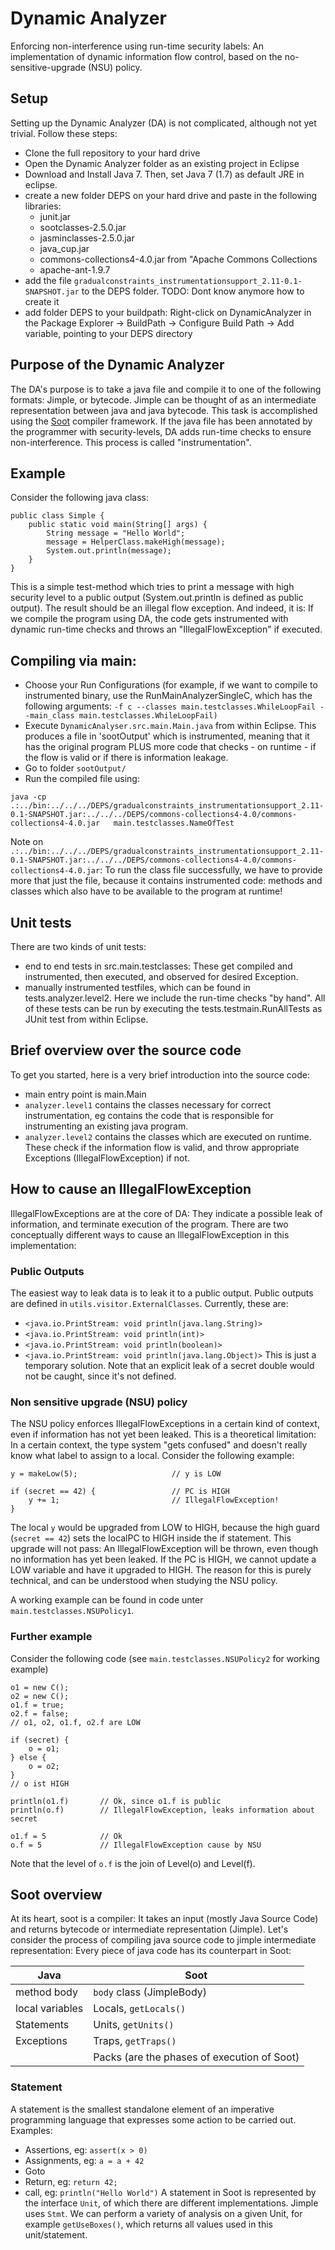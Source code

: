 # Dynamic Analyzer
Enforcing non-interference using run-time security labels: An implementation of dynamic information flow control, based on the no-sensitive-upgrade (NSU) policy.

## Setup
Setting up the Dynamic Analyzer (DA) is not complicated, although not yet trivial. Follow these steps:
- Clone the full repository to your hard drive
- Open the Dynamic Analyzer folder as an existing project in Eclipse 
- Download and Install Java 7. Then, set Java 7 (1.7) as default JRE in eclipse.
- create a new folder DEPS on your hard drive and paste in the following libraries:
  - junit.jar
  - sootclasses-2.5.0.jar
  - jasminclasses-2.5.0.jar
  - java_cup.jar
  - commons-collections4-4.0.jar from "Apache Commons Collections
  - apache-ant-1.9.7
- add the file `gradualconstraints_instrumentationsupport_2.11-0.1-SNAPSHOT.jar` to the DEPS folder. TODO: Dont know anymore how to create it
- add folder DEPS to your buildpath: Right-click on DynamicAnalyzer in the Package Explorer -> BuildPath -> Configure Build Path -> Add variable, pointing to your DEPS directory

## Purpose of the Dynamic Analyzer
The DA's purpose is to take a java file and compile it to one of the following formats: Jimple, or bytecode.
Jimple can be thought of as an intermediate representation between java and java bytecode.
This task is accomplished using the [Soot](https://github.com/Sable/soot/) compiler framework. If the java file has
been annotated by the programmer with security-levels, DA adds run-time checks to ensure non-interference. This process
is called "instrumentation".

## Example
Consider the following java class:
```
public class Simple {
	public static void main(String[] args) {
		String message = "Hello World";
		message = HelperClass.makeHigh(message);
		System.out.println(message);
	}
}
```
This is a simple test-method which tries to print a message with high security level to a public output (System.out.println is defined as public output).
The result should be an illegal flow exception. And indeed, it is: If we compile the program using DA, the code gets instrumented with dynamic run-time checks
and throws an "IllegalFlowException" if executed.


## Compiling via main:
- Choose your Run Configurations (for example, if we want to compile to instrumented binary, use the RunMainAnalyzerSingleC, which has the following arguments: `-f c --classes main.testclasses.WhileLoopFail --main_class main.testclasses.WhileLoopFail)` 
-  Execute `DynamicAnalyser.src.main.Main.java` from within Eclipse. This produces a file in 'sootOutput' which is instrumented, meaning
   that it has the original program PLUS more code that checks - on runtime - if the flow is valid or if there is information leakage.
- Go to folder `sootOutput/`
- Run the compiled file using:
```
java -cp .:../bin:../../../DEPS/gradualconstraints_instrumentationsupport_2.11-0.1-SNAPSHOT.jar:../../../DEPS/commons-collections4-4.0/commons-collections4-4.0.jar   main.testclasses.NameOfTest
```
Note on `.:../bin:../../../DEPS/gradualconstraints_instrumentationsupport_2.11-0.1-SNAPSHOT.jar:../../../DEPS/commons-collections4-4.0/commons-collections4-4.0.jar`:
To run the class file successfully, we have to provide more that just the file, because it contains instrumented code: methods and classes 
which also have to be available to the program at runtime!

## Unit tests
There are two kinds of unit tests:
- end to end tests in src.main.testclasses: These get compiled and instrumented, then executed, and observed for desired Exception.
- manually instrumented testfiles, which can be found in tests.analyzer.level2. Here we include the run-time checks "by hand".
All of these tests can be run by executing the tests.testmain.RunAllTests as JUnit test from within Eclipse.

## Brief overview over the source code
To get you started, here is a very brief introduction into the source code:
- main entry point is main.Main
- `analyzer.level1` contains the classes necessary for correct instrumentation, eg contains the code that is responsible for instrumenting an existing java program.
- `analyzer.level2` contains the classes which are executed on runtime. These check if the information flow is valid, and throw appropriate Exceptions (IllegalFlowException) if not.

## How to cause an IllegalFlowException
IllegalFlowExceptions are at the core of DA: They indicate a possible leak of information, and terminate execution of the program. There are two conceptually different ways to cause an IllegalFlowException in this implementation:

### Public Outputs
The easiest way to leak data is to leak it to a public output. Public outputs are defined in `utils.visitor.ExternalClasses`. Currently, these are:
- `<java.io.PrintStream: void println(java.lang.String)>`
- `<java.io.PrintStream: void println(int)>`
- `<java.io.PrintStream: void println(boolean)>`
- `<java.io.PrintStream: void println(java.lang.Object)>`
This is just a temporary solution. Note that an explicit leak of a secret double would not be caught, since it's not defined.

### Non sensitive upgrade (NSU) policy
The NSU policy enforces IllegalFlowExceptions in a certain kind of context, even if information has not yet been leaked. This is a theoretical limitation: In a certain context, the type system "gets confused" and doesn't really know what label to assign to a local. Consider the following example:
```
y = makeLow(5);						// y is LOW
	
if (secret == 42) {					// PC is HIGH
	y += 1;							// IllegalFlowException!
}									
```
The local `y` would be upgraded from LOW to HIGH, because the high guard (`secret == 42`) sets the localPC to HIGH inside the if statement. This upgrade will not pass: An IllegalFlowException will be thrown, even though no information has yet been leaked. If the PC is HIGH, we cannot update a LOW variable and have it upgraded to HIGH. The reason for this is purely technical, and can be understood when studying the NSU policy.

A working example can be found in code unter `main.testclasses.NSUPolicy1`.

### Further example
Consider the following code (see `main.testclasses.NSUPolicy2` for working example) 
```
o1 = new C();
o2 = new C();
o1.f = true;
o2.f = false;
// o1, o2, o1.f, o2.f are LOW

if (secret) {
	o = o1;
} else {
	o = o2;
}
// o ist HIGH

println(o1.f)		// Ok, since o1.f is public
println(o.f)		// IllegalFlowException, leaks information about secret

o1.f = 5			// Ok	
o.f = 5				// IllegalFlowException cause by NSU		 									
```
Note that the level of `o.f` is the join of Level(o) and Level(f).

## Soot overview
At its heart, soot is a compiler: It takes an input (mostly Java Source Code) and returns bytecode 
or intermediate representation (Jimple). Let's consider the process of compiling java source code to 
jimple intermediate representation: Every piece of java code has its counterpart in Soot:

Java 				| Soot
-----				|-----
method body 		| `body` class (JimpleBody)
local variables 	| Locals, `getLocals()`
Statements			| Units, `getUnits()`
Exceptions			| Traps, `getTraps()`
					| Packs (are the phases of execution of Soot)

### Statement
A statement is the smallest standalone element of an imperative programming language that expresses some
 action to be carried out. Examples:
- Assertions, eg: `assert(x > 0)`
- Assignments, eg: `a = a + 42`
- Goto
- Return, eg: `return 42;`
- call, eg: `println("Hello World")`
A statement in Soot is represented by the interface `Unit`, of which there are different implementations. 
Jimple uses `Stmt`. We can perform a variety of analysis on a given Unit, for example `getUseBoxes()`,
which returns all values used in this unit/statement. 











 